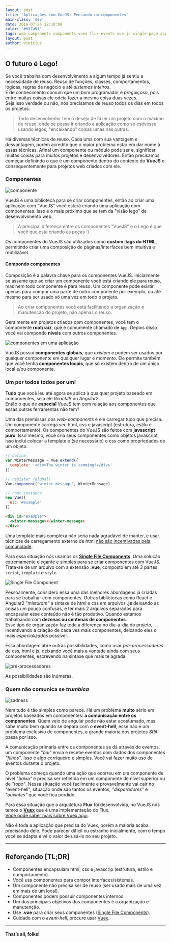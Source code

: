```yaml
---
layout: post
title: 'Aplicações com VueJS: Pensando em componentes'
main-class: 'dev'
date: 2016-07-25 12:18:08 
color: '#637a91'
tags: web-components components vuex flux events vue-js single-page-application
layout: post
author: vinicius
---
```


## O futuro é Lego!

Se você trabalha com desenvolvimento a algum tempo já sentiu a necessidade de reuso. Reuso de funções, classes, comportamentos, lógicas, regras de negócio e até *sistemas inteiros*.  
É de conhecimento comum que um bom programador é *preguiçoso*, pois entre muitas coisas ele odeia fazer a mesma coisa duas vezes.  
Seja isso verdade ou não, nós precisamos de reuso todos os dias em todos os projetos.

> Todo desenvolvedor tem o desejo de fazer um projeto com o máximo de reuso, onde se possa ir criando a aplicação como se estivesse usando legos, "encaixando" coisas umas nas outras.

Há diversas técnicas de reuso. Cada uma com sua vantagem e desvantagem, porém acredito que o maior problema estar em dar nome à essas técnicas. Afinal um componente ou módulo pode ser e, significar muitas coisas para muitos projetos e  desenvolvedores. Então precisamos começar definindo o que é um componente dentro do contexto do **VueJS** e consequentemente para projetos web criados com ele.

### Componentes

![componente](/content/images/2016/07/componente.png)

VueJS é uma biblioteca para se criar componentes, então ao criar uma aplicação com "VueJS" você estará criando uma aplicação com componentes. Isso é o mais próximo que se tem da "visão lego" de desenvolvimento web.  

> A principal diferença entre os componentes "VueJS" e o Lego é que você que esta criando as peças :)

Os componentes do VueJS são utilizados como **custom-tags do HTML**, permitindo criar uma composição de páginas/interfaces bem intuitiva e reutilizável.

#### Compondo componentes

Composição é a palavra chave para os componentes VueJS.
Inicialmente se assume que ao criar um componente você está criando ele para reuso, mas nem todo componente é para reuso. Um componente pode existir apenas para compor uma parte de outro componente por exemplo, ou até mesmo para ser usado só uma vez em todo o projeto.

> Ao criar componentes você está facilitando a organização e manutenção do projeto, não apenas o reuso.

Geralmente em projetos criados com componentes, você tem o componente **root/raiz**, que é comumente chamado de `App`. Depois disso você vai compondo **níveis** com outros componentes.

![componentes em uma aplicação](/content/images/2016/07/components.jpg)

VueJS possui **componentes globais**, que *existem* e podem ser usados por qualquer componente em qualquer lugar e momento. Ele permite também que você tenha **componentes locais**, que só existem dentro de um único local e/ou componente.

### Um por todos todos por um!

**Tudo** que você leu até agora se aplica à qualquer projeto baseado em componentes, seja ele *ReactJS* ou *Angular2*.  
Então o que de **especial** VueJS tem com relação aos componentes que essas outras ferramentas não tem?

Uma das premissas dos *web-components* é ele carregar tudo que precisa. Um componente carrega seu html, css e javascript (estrutura, estilo e comportamento). 
Os componentes do VueJS são feitos com **javascript puro**. Isso mesmo, você cria seus componentes como objetos javascript, isso inclui colocar a template e (se necessário) o css como propriedades de um objeto.

```javascript
// define
var WinterMessage = Vue.extend({
  template: '<div>The winter is comming!</div>'
})

// register (global)
Vue.component('winter-message', WinterMessage)

// root instance
new Vue({
  el: '#example'
})
```

```html
<div id="example">
  <winter-message></winter-message>
</div>
```

Uma template mais complexa não seria nada agradável de manter, e usar técnicas de carregamento externo de html [não são incentivadas pela comunidade](http://vuejs.org/2015/10/28/why-no-template-url/ "Why Vue.js doesn't support templateURL").

Para essa situação nós usamos os **[Single File Components](http://vuejs.org/guide/application.html#Single-File-Components)**. Uma solução extremamente elegante e simples para se criar componentes com VueJS.  
Trata-se de um arquivo com a extensão **.vue**, composto em até 3 partes: `script`,  `template`  e `style`.

![Single File Component](/content/images/2016/07/vue-component.png)

Pessoalmente, considero essa uma das melhores abordagens já criadas para se trabalhar com componentes. Outras bibliotecas como React e Angular2 *"misturam"* a sintaxe de html e css em arquivos **.js** deixando as coisas um pouco confusas, e ter mais 2 arquivos separados para encapsular esse conteúdo não é tão produtivo. Quando estamos trabalhando com **dezenas ou centenas de componentes**.  
Esse tipo de organização faz toda a diferença no dia-a-dia do projeto, incentivando a criação de cada vez mais componentes, deixando eles o mais *especializados* possível. 

Essa abordagem abre outras possibilidades, como usar *pré-processadores* de css, html e js, deixando você mais a vontade ainda com seus componentes, escrevendo na sintaxe que mais te agrada.

![pré-processadores](/content/images/2016/07/vue-component-with-pre-processors.png)

As possibilidades são inúmeras.

### Quem não comunica se *trumbica*

![sadness](http://i.giphy.com/33iqmp5ATXT5m.gif)

Nem tudo é tão simples como parece. Há um problema **muito** sério em projetos baseados em componentes: **a comunicação entre os componentes**.
Quem veio de angular pode não estar acostumado, mas sabe muito bem quando se depara com o **event-hell**, esse não é um problema exclusivo de componentes, a grande maioria dos projetos *SPA* passa por isso.

A comunicação primária entre os componentes se dá através de eventos, um componente *"pai"* envia e recebe eventos com dados dos componentes *"filhos"*. Isso é algo corriqueiro e simples. Você vai fazer muito uso de eventos durante o projeto.

O problema começa quando uma ação que ocorreu em um componente de nível *"baixo"* e precisa ser refletida em um componente de nível superior ou de *"topo"*. Nessa situação você facilmente e provavelmente vai cair no "event-hell", situação onde são tantos os eventos, *"disparadores"* e *"ouvintes"* que você fica perdido.

Para essa situação que a arquitetura **Flux** foi desenvolvida, no VueJS nós temos o **[Vuex](https://github.com/vuejs/vuex)** que é uma implementação do Flux.  
[Você pode saber mais sobre Vuex aqui](http://www.vuejs-brasil.com.br/vuex/).

Não é toda a aplicação que precisa do Vuex, porém a maioria acaba precisando dele. Pode parecer difícil ou estranho inicialmente, com o tempo você se adapta e vê o valor de usá-lo no seu projeto. 

-------------------------------

## Reforçando [TL;DR]

- Componentes encapsulam html, css e javascrip (estrutura, estilo e comportamento).
- Você usa componentes para compor interfaces/sistemas.
- Um componente não precisa ser de reuso (ser usado mais de uma vez em mais de um local).
- Componentes podem possuir componentes internos.
- Um dos principais objetivos dos componentes é a organização e manutenção.
- Use **.vue** para criar seus componentes ([Single File Components](http://vuejs.org/guide/application.html#Single-File-Components)).
- Cuidado com o *event-hell*, procure usar [Vuex](https://github.com/vuejs/vuex).

-------------------------------

#### That’s all, folks!

